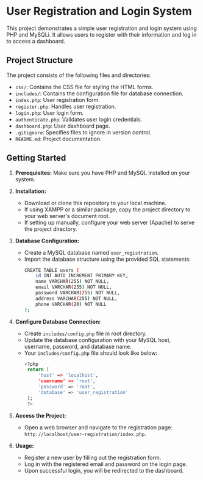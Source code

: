 # User Registration and Login System

This project demonstrates a simple user registration and login system using PHP and MySQLi. It allows users to register with their information and log in to access a dashboard.

## Project Structure

The project consists of the following files and directories:

- `css/`: Contains the CSS file for styling the HTML forms.
- `includes/`: Contains the configuration file for database connection.
- `index.php`: User registration form.
- `register.php`: Handles user registration.
- `login.php`: User login form.
- `authenticate.php`: Validates user login credentials.
- `dashboard.php`: User dashboard page.
- `.gitignore`: Specifies files to ignore in version control.
- `README.md`: Project documentation.

## Getting Started

1. **Prerequisites:** Make sure you have PHP and MySQL installed on your system.

2. **Installation:**

   - Download or clone this repository to your local machine.
   - If using XAMPP or a similar package, copy the project directory to your web server's document root.
   - If setting up manually, configure your web server (Apache) to serve the project directory.

3. **Database Configuration:**

   - Create a MySQL database named `user_registration`.
   - Import the database structure using the provided SQL statements:
      ```bash
      CREATE TABLE users (
          id INT AUTO_INCREMENT PRIMARY KEY,
          name VARCHAR(255) NOT NULL,
          email VARCHAR(255) NOT NULL,
          password VARCHAR(255) NOT NULL,
          address VARCHAR(255) NOT NULL,
          phone VARCHAR(20) NOT NULL
      );
      ```

4. **Configure Database Connection:**

   - Create `includes/config.php` file in root directory.
   - Update the database configuration with your MySQL host, username, password, and database name.
   - Your `includes/config.php` file should look like below:
     ```bash
     <?php
      return [
          'host' => 'localhost',
          'username' => 'root',
          'password' => 'root',
          'database' => 'user_registration'
      ];
      ?>
     ```

5. **Access the Project:**

   - Open a web browser and navigate to the registration page: `http://localhost/user-registration/index.php`.

6. **Usage:**

   - Register a new user by filling out the registration form.
   - Log in with the registered email and password on the login page.
   - Upon successful login, you will be redirected to the dashboard.
